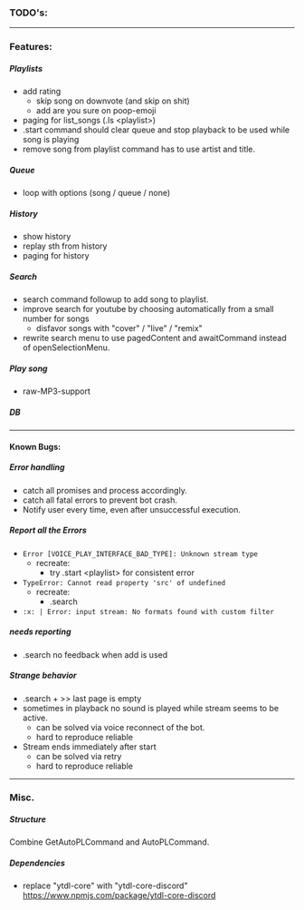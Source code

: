 ### **TODO's:** ###

---

### Features: ###

##### Playlists #####
- add rating
	- skip song on downvote (and skip on shit)
	- add are you sure on poop-emoji
- paging for list_songs (.ls &lt;playlist&gt;)
- .start command should clear queue and stop playback to be used while song is playing
- remove song from playlist command has to use artist and title. 

##### Queue #####
- loop with options (song / queue / none)

##### History #####
- show history
- replay sth from history
- paging for history

##### Search #####
- search command followup to add song to playlist.
- improve search for youtube by choosing automatically from a small number for songs
	- disfavor songs with "cover" / "live" / "remix"
- rewrite search menu to use pagedContent and awaitCommand instead of openSelectionMenu.

##### Play song #####
- raw-MP3-support

##### DB #####

---

#### Known Bugs: ####

##### Error handling #####
- catch all promises and process accordingly.
- catch all fatal errors to prevent bot crash.
- Notify user every time, even after unsuccessful execution.

##### Report all the Errors ####
- `Error [VOICE_PLAY_INTERFACE_BAD_TYPE]: Unknown stream type`
	- recreate:
		- try .start &lt;playlist&gt; for consistent error
- `TypeError: Cannot read property 'src' of undefined`
	- recreate:
		- .search
- `:x: | Error: input stream: No formats found with custom filter`

##### needs reporting #####
- .search no feedback when add is used

##### Strange behavior #####
- .search + >> last page is empty
- sometimes in playback no sound is played while stream seems to be active.
	- can be solved via voice reconnect of the bot.
	- hard to reproduce reliable
- Stream ends immediately after start
	- can be solved via retry
	- hard to reproduce reliable

---

### Misc. ###

##### Structure #####
Combine GetAutoPLCommand and AutoPLCommand.

##### Dependencies #####
- replace "ytdl-core" with "ytdl-core-discord" https://www.npmjs.com/package/ytdl-core-discord
